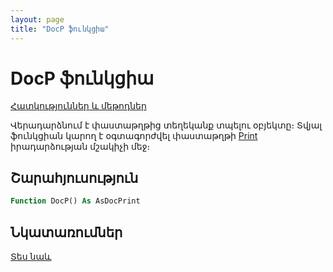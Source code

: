 ```yaml
---
layout: page
title: "DocP ֆունկցիա"
---
```


# DocP ֆունկցիա

[Հատկություններ և մեթոդներ](../../AsDocPrint.md)

Վերադարձնում է փաստաթղթից տեղեկանք տպելու օբյեկտը։ 
Տվյալ ֆունկցիան կարող է օգտագորժվել փաստաթղթի [Print](../../../ScriptProcs/Print.md) իրադարձության մշակիչի մեջ։

## Շարահյուսություն

``` vb
Function DocP() As AsDocPrint
```

## Նկատառումներ

[Տես նաև](../../../constructors.html)
